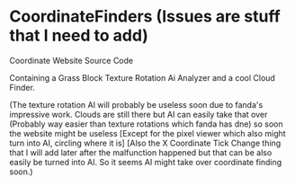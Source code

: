 # CoordinateFinders (Issues are stuff that I need to add)
Coordinate Website Source Code

Containing a Grass Block Texture Rotation Ai Analyzer and a cool Cloud Finder.

(The texture rotation AI will probably be useless soon due to fanda's impressive work. Clouds are still there but AI can easily take that over (Probably way easier than texture rotations which fanda has dne) so soon the website might be useless [Except for the pixel viewer which also might turn into AI, circling where it is] [Also the X Coordinate Tick Change thing that I will add later after the malfunction happened but that can be also easily be turned into AI. So it seems AI might take over coordinate finding soon.)
